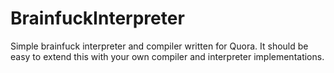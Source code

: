 # BrainfuckInterpreter

Simple brainfuck interpreter and compiler written for Quora. It should be easy to extend this with your own compiler and interpreter implementations.
